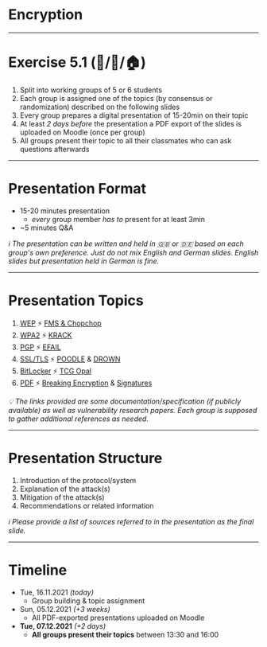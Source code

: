 <!-- theme: default -->
<!-- paginate: true -->
<!-- footer: Copyright (c) by **Bjoern Kimminich** | Licensed under [CC-BY-SA 4.0](https://creativecommons.org/licenses/by-sa/4.0/) | modified by **Philipp Bandow** -->

# Encryption

---

# Exercise 5.1 (:handshake:/:pencil:/:house:)

1. Split into working groups of 5 or 6 students
2. Each group is assigned one of the topics (by consensus or
   randomization) described on the following slides
3. Every group prepares a digital presentation of 15-20min on their
   topic
4. At least _2 days before_ the presentation a PDF export of the
   slides is uploaded on Moodle (once per group)
5. All groups present their topic to all their classmates who can ask
   questions afterwards

---

# Presentation Format

* 15-20 minutes presentation
  * _every_ group member _has to_ present for at least 3min
* ~5 minutes Q&A

_:information_source: The presentation can be written and held in :uk:
or :de: based on each group's own preference. Just do not mix English
and German slides. English slides but presentation held in German is
fine._

---

# Presentation Topics

1. [WEP](http://www.ieee802.org/11/Documents/DocumentArchives/1994_docs/1194249_scan.pdf)
   :zap:
   [FMS & Chopchop](https://matthieu.io/dl/wifi-attacks-wep-wpa.pdf)
2. [WPA2](https://en.wikipedia.org/wiki/IEEE_802.11i-2004) :zap:
   [KRACK](https://www.krackattacks.com/)
3. [PGP](https://tools.ietf.org/html/rfc4880) :zap:
   [EFAIL](https://efail.de/)
4. [SSL/TLS](https://tools.ietf.org/html/rfc5246) :zap:
   [POODLE](https://www.openssl.org/~bodo/ssl-poodle.pdf) &
   [DROWN](https://drownattack.com/)
5. [BitLocker](https://docs.microsoft.com/en-us/windows/security/information-protection/bitlocker/bitlocker-overview)
   :zap:
   [TCG Opal](https://www.ru.nl/publish/pages/909282/draft-paper.pdf)
6. [PDF](https://www.adobe.com/content/dam/acom/en/devnet/flashplayer/pdfs/adobe_supplement_iso32000.pdf)
   :zap:
   [Breaking Encryption](https://www.pdf-insecurity.org/download/paper-pdf_encryption-ccs2019.pdf)
   &
   [Signatures](https://www.pdf-insecurity.org/download/paper-pdf-signatures-ccs2019.pdf)

_:bulb: The links provided are some documentation/specification (if
publicly available) as well as vulnerability research papers. Each group
is supposed to gather additional references as needed._

---

# Presentation Structure

1. Introduction of the protocol/system
2. Explanation of the attack(s)
3. Mitigation of the attack(s)
4. Recommendations or related information

_:information_source: Please provide a list of sources referred to in
the presentation as the final slide._

---

# Timeline

* Tue, 16.11.2021 _(today)_
  * Group building & topic assignment
* Sun, 05.12.2021 _(+3 weeks)_
  * All PDF-exported presentations uploaded on Moodle
* **Tue, 07.12.2021** _(+2 days)_
  * **All groups present their topics** between 13:30 and 16:00
